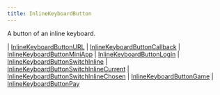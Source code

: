 ```yaml
---
title: InlineKeyboardButton
---
```


A button of an inline keyboard.

<div class="font-mono whitespace-pre"><span class="opacity-50">| </span><a href="/gh/types/inlinekeyboardbuttonurl"  >InlineKeyboardButtonURL</a><span class="opacity-50">
| </span><a href="/gh/types/inlinekeyboardbuttoncallback"  >InlineKeyboardButtonCallback</a><span class="opacity-50">
| </span><a href="/gh/types/inlinekeyboardbuttonminiapp"  >InlineKeyboardButtonMiniApp</a><span class="opacity-50">
| </span><a href="/gh/types/inlinekeyboardbuttonlogin"  >InlineKeyboardButtonLogin</a><span class="opacity-50">
| </span><a href="/gh/types/inlinekeyboardbuttonswitchinline"  >InlineKeyboardButtonSwitchInline</a><span class="opacity-50">
| </span><a href="/gh/types/inlinekeyboardbuttonswitchinlinecurrent"  >InlineKeyboardButtonSwitchInlineCurrent</a><span class="opacity-50">
| </span><a href="/gh/types/inlinekeyboardbuttonswitchinlinechosen"  >InlineKeyboardButtonSwitchInlineChosen</a><span class="opacity-50">
| </span><a href="/gh/types/inlinekeyboardbuttongame"  >InlineKeyboardButtonGame</a><span class="opacity-50">
| </span><a href="/gh/types/inlinekeyboardbuttonpay"  >InlineKeyboardButtonPay</a></div>

